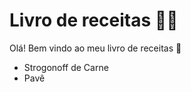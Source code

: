 # Livro de receitas :man_cook:

Olá! Bem vindo ao meu livro de receitas :wave:

- Strogonoff de Carne 
- Pavê